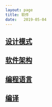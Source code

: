 ```yaml
---
layout: page
title: 软件
date:   2019-05-04
---
```


## [设计模式](md/design_pattern)

## [软件架构](md/architecture)

## [编程语言](md/language)

## [编译](md/compile)
